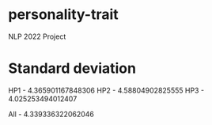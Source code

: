 # personality-trait
NLP 2022 Project

# Standard deviation 
HP1 - 4.365901167848306
HP2 - 4.58804902825555
HP3 - 4.025253494012407

All - 4.339336322062046
